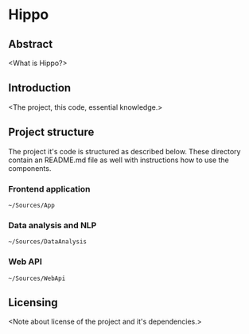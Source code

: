 # Hippo

## Abstract

<What is Hippo?>

## Introduction

<The project, this code, essential knowledge.>

## Project structure

The project it's code is structured as described below. These directory contain an README.md file as well with instructions how to use the components.
### Frontend application
`~/Sources/App`

### Data analysis and NLP
`~/Sources/DataAnalysis`

### Web API
`~/Sources/WebApi`

## Licensing 

<Note about license of the project and it's dependencies.>

